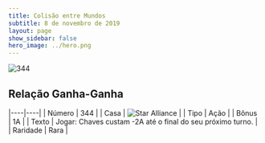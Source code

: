 ```yaml
---
title: Colisão entre Mundos
subtitle: 8 de novembro de 2019
layout: page
show_sidebar: false
hero_image: ../hero.png
---
```


![344](https://cdn.keyforgegame.com/media/card_front/pt/452_344_H3VWX6HM656G_pt.png)

## Relação Ganha-Ganha

|----|----|
| Número | 344 |
| Casa | ![Star Alliance](https://archonarcana.com/images/thumb/7/7d/Star_Alliance.png/22px-Star_Alliance.png "Aliança Estelar") |
| Tipo | Ação |
| Bônus | 1A |
| Texto | Jogar: Chaves custam -2A até o final do seu próximo turno. |
| Raridade | Rara |
